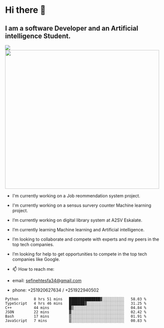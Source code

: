 # Hi there 👋
## I am a software Developer and an Artificial intelligence Student.
<img src = "https://github-readme-stats.vercel.app/api?username=sefinehtesfa34&&show_icons=true&title_color=ffffff&icon_color=bb2acf&text_color=daf7dc&bg_color=151515"/>
<img src="https://wakatime.com/share/@sefinehtesfa34/ae9674e3-b462-4438-9120-52fc3d0ffbbb.png" width ="500" height = "450"/>

- I'm currently working on a Job reommendation system project.
- I'm currently working on a sensus survery counter Machine learning project.
-  I’m currently working on digital library system at A2SV Eskalate.
-  I’m currently learning Machine learning and Artificial intelligence.
-  I’m looking to collaborate and compete with experts and my peers in the top tech companies.
-  I’m looking for help to get opportunities to compete in the top tech companies like Google.

- 📫 How to reach me: 
- email: sefinehtesfa34@gmail.com
- phone: +251920627634 / +251922940502
<!--START_SECTION:waka-->

```text
Python       8 hrs 51 mins   ██████████████▓░░░░░░░░░░   58.03 %
TypeScript   4 hrs 46 mins   ███████▓░░░░░░░░░░░░░░░░░   31.25 %
C++          44 mins         █▒░░░░░░░░░░░░░░░░░░░░░░░   04.84 %
JSON         22 mins         ▓░░░░░░░░░░░░░░░░░░░░░░░░   02.42 %
Bash         17 mins         ▒░░░░░░░░░░░░░░░░░░░░░░░░   01.91 %
JavaScript   7 mins          ▒░░░░░░░░░░░░░░░░░░░░░░░░   00.83 %
```

<!--END_SECTION:waka-->
